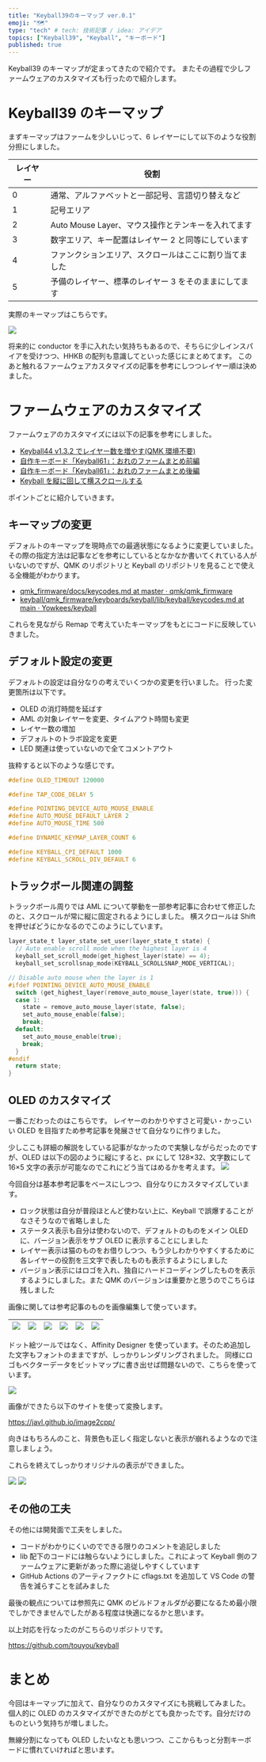 ```yaml
---
title: "Keyball39のキーマップ ver.0.1"
emoji: "🗺️"
type: "tech" # tech: 技術記事 / idea: アイデア
topics: ["Keyball39", "Keyball", "キーボード"]
published: true
---
```


Keyball39 のキーマップが定まってきたので紹介です。
またその過程で少しファームウェアのカスタマイズも行ったので紹介します。

# Keyball39 のキーマップ

まずキーマップはファームを少しいじって、6 レイヤーにして以下のような役割分担にしました。

| レイヤー | 役割                                                   |
| -------- | ------------------------------------------------------ |
| 0        | 通常、アルファベットと一部記号、言語切り替えなど       |
| 1        | 記号エリア                                             |
| 2        | Auto Mouse Layer、マウス操作とテンキーを入れてます     |
| 3        | 数字エリア、キー配置はレイヤー 2 と同等にしています    |
| 4        | ファンクションエリア、スクロールはここに割り当てました |
| 5        | 予備のレイヤー、標準のレイヤー 3 をそのままにしてます  |

実際のキーマップはこちらです。

![](/images/keyball39_keymap/keymaps.png)

将来的に conductor を手に入れたい気持ちもあるので、そちらに少しインスパイアを受けつつ、HHKB の配列も意識してといった感じにまとめてます。
このあと触れるファームウェアカスタマイズの記事を参考にしつつレイヤー順は決めました。

# ファームウェアのカスタマイズ

ファームウェアのカスタマイズには以下の記事を参考にしました。

- [Keyball44 v1.3.2 でレイヤー数を増やす(QMK 環境不要)](https://zenn.dev/yamavel/articles/4d68ba3c8f01c4)
- [自作キーボード「Keyball61」：おれのファームまとめ前編](https://mazcon.hatenablog.com/entry/2023/11/10/080000)
- [自作キーボード「Keyball61」：おれのファームまとめ後編](https://mazcon.hatenablog.com/entry/2023/11/20/022521)
- [Keyball を縦に回して横スクロールする](https://zenn.dev/yoichi/articles/keyball-horizontal-scroll-by-vertical-motion)

ポイントごとに紹介していきます。

## キーマップの変更

デフォルトのキーマップを現時点での最適状態になるように変更していました。
その際の指定方法は記事などを参考にしているとなかなか書いてくれている人がいないのですが、QMK のリポジトリと Keyball のリポジトリを見ることで使える全機能がわかります。

- [qmk_firmware/docs/keycodes.md at master · qmk/qmk_firmware](https://github.com/qmk/qmk_firmware/blob/master/docs/keycodes.md)
- [keyball/qmk_firmware/keyboards/keyball/lib/keyball/keycodes.md at main · Yowkees/keyball](https://github.com/Yowkees/keyball/blob/main/qmk_firmware/keyboards/keyball/lib/keyball/keycodes.md#japanese)

これらを見ながら Remap で考えていたキーマップをもとにコードに反映していきました。

## デフォルト設定の変更

デフォルトの設定は自分なりの考えでいくつかの変更を行いました。
行った変更箇所は以下です。

- OLED の消灯時間を延ばす
- AML の対象レイヤーを変更、タイムアウト時間も変更
- レイヤー数の増加
- デフォルトのトラボ設定を変更
- LED 関連は使っていないので全てコメントアウト

抜粋すると以下のような感じです。

```c
#define OLED_TIMEOUT 120000

#define TAP_CODE_DELAY 5

#define POINTING_DEVICE_AUTO_MOUSE_ENABLE
#define AUTO_MOUSE_DEFAULT_LAYER 2
#define AUTO_MOUSE_TIME 500

#define DYNAMIC_KEYMAP_LAYER_COUNT 6

#define KEYBALL_CPI_DEFAULT 1000
#define KEYBALL_SCROLL_DIV_DEFAULT 6
```

## トラックボール関連の調整

トラックボール周りでは AML について挙動を一部参考記事に合わせて修正したのと、スクロールが常に縦に固定されるようにしました。
横スクロールは Shift を押せばどうにかなるのでこのようにしています。

```c
layer_state_t layer_state_set_user(layer_state_t state) {
  // Auto enable scroll mode when the highest layer is 4
  keyball_set_scroll_mode(get_highest_layer(state) == 4);
  keyball_set_scrollsnap_mode(KEYBALL_SCROLLSNAP_MODE_VERTICAL);

// Disable auto mouse when the layer is 1
#ifdef POINTING_DEVICE_AUTO_MOUSE_ENABLE
  switch (get_highest_layer(remove_auto_mouse_layer(state, true))) {
  case 1:
    state = remove_auto_mouse_layer(state, false);
    set_auto_mouse_enable(false);
    break;
  default:
    set_auto_mouse_enable(true);
    break;
  }
#endif
  return state;
}
```

## OLED のカスタマイズ

一番こだわったのはこちらです。
レイヤーのわかりやすさと可愛い・かっこいい OLED を目指すため参考記事を発展させて自分なりに作りました。

少しここも詳細の解説をしている記事がなかったので実験しながらだったのですが、OLED は以下の図のように縦にすると、px にして 128×32、文字数にして 16×5 文字の表示が可能なのでこれにどう当てはめるかを考えます。
![](/images/keyball39_keymap/oled.jpg)

今回自分は基本参考記事をベースにしつつ、自分なりにカスタマイズしています。

- ロック状態は自分が普段ほとんど使わない上に、Keyball で誤爆することがなさそうなので省略しました
- ステータス表示も自分は使わないので、デフォルトのものをメイン OLED に、バージョン表示をサブ OLED に表示することにしました
- レイヤー表示は猫のものをお借りしつつ、もう少しわかりやすくするために各レイヤーの役割を三文字で表したものも表示するようにしました
- バージョン表示にはロゴを入れ、独自にハードコーディングしたものを表示するようにしました。また QMK のバージョンは重要かと思うのでこちらは残しました

画像に関しては参考記事のものを画像編集して使っています。

| ![](/images/keyball39_keymap/cat0.png) | ![](/images/keyball39_keymap/cat1.png) | ![](/images/keyball39_keymap/cat2.png) | ![](/images/keyball39_keymap/cat3.png) | ![](/images/keyball39_keymap/cat4.png) | ![](/images/keyball39_keymap/cat5.png) |
| :------------------------------------: | :------------------------------------: | :------------------------------------: | :------------------------------------: | :------------------------------------: | :------------------------------------: |

ドット絵ツールではなく、Affinity Designer を使っています。そのため追加した文字もフォントのままですが、しっかりレンダリングされました。
同様にロゴもベクターデータをビットマップに書き出せば問題ないので、こちらを使っています。

![](/images/keyball39_keymap/logo.png)

画像ができたら以下のサイトを使って変換します。

https://javl.github.io/image2cpp/

向きはもちろんのこと、背景色も正しく指定しないと表示が崩れるようなので注意しましょう。

これらを終えてしっかりオリジナルの表示ができました。

![](/images/keyball39_keymap/layer.jpg)
![](/images/keyball39_keymap/ver.jpg)

## その他の工夫

その他には開発面で工夫をしました。

- コードがわかりにくいのでできる限りのコメントを追記しました
- lib 配下のコードには触らないようにしました。これによって Keyball 側のファームウェアに更新があった際に追従しやすくしています
- GitHub Actions のアーティファクトに cflags.txt を追加して VS Code の警告を減らすことを試みました

最後の観点については参照先に QMK のビルドフォルダが必要になるため最小限でしかできませんでしたがある程度は快適になるかと思います。

以上対応を行なったのがこちらのリポジトリです。

https://github.com/touyou/keyball

# まとめ

今回はキーマップに加えて、自分なりのカスタマイズにも挑戦してみました。
個人的に OLED のカスタマイズができたのがとても良かったです。自分だけのものという気持ちが増しました。

無線分割になっても OLED したいなとも思いつつ、ここからもっと分割キーボードに慣れていければと思います。
